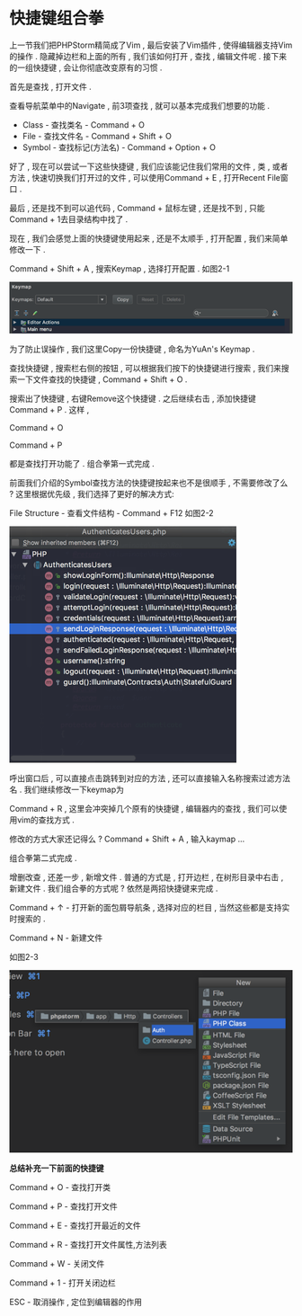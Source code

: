 # 快捷键组合拳

上一节我们把PHPStorm精简成了Vim , 最后安装了Vim插件 , 使得编辑器支持Vim的操作 . 隐藏掉边栏和上面的所有 , 我们该如何打开 , 查找 , 编辑文件呢 . 接下来的一组快捷键 , 会让你彻底改变原有的习惯 .

首先是查找 , 打开文件 .

查看导航菜单中的Navigate , 前3项查找 , 就可以基本完成我们想要的功能 .

* Class - 查找类名 - Command + O
* File - 查找文件名 - Command + Shift + O
* Symbol - 查找标记\(方法名\) - Command + Option + O

好了 , 现在可以尝试一下这些快捷键 , 我们应该能记住我们常用的文件 , 类 , 或者方法 , 快速切换我们打开过的文件 , 可以使用Command + E , 打开Recent File窗口 .

最后 , 还是找不到可以追代码 , Command + 鼠标左键 , 还是找不到 , 只能Command + 1去目录结构中找了 .

现在 , 我们会感觉上面的快捷键使用起来 , 还是不太顺手 , 打开配置 , 我们来简单修改一下 .

Command + Shift + A , 搜索Keymap , 选择打开配置 . 如图2-1

![](/assets/2-1.png)

为了防止误操作 , 我们这里Copy一份快捷键 , 命名为YuAn's Keymap .

查找快捷键 , 搜索栏右侧的按钮 , 可以根据我们按下的快捷键进行搜索 , 我们来搜索一下文件查找的快捷键 , Command + Shift + O .

搜索出了快捷键 , 右键Remove这个快捷键 . 之后继续右击 , 添加快捷键Command + P . 这样 ,

Command + O

Command + P

都是查找打开功能了 . 组合拳第一式完成 .

前面我们介绍的Symbol查找方法的快捷键按起来也不是很顺手 , 不需要修改了么 ? 这里根据优先级 , 我们选择了更好的解决方式:

File Structure - 查看文件结构 - Command + F12 如图2-2

![](/assets/2-2.png)

呼出窗口后 , 可以直接点击跳转到对应的方法 , 还可以直接输入名称搜索过滤方法名 . 我们继续修改一下keymap为

Command + R , 这里会冲突掉几个原有的快捷键 , 编辑器内的查找 , 我们可以使用vim的查找方式 .

修改的方式大家还记得么 ? Command + Shift + A , 输入kaymap ...

组合拳第二式完成 .

增删改查 , 还差一步 , 新增文件 . 普通的方式是 , 打开边栏 , 在树形目录中右击 , 新建文件 . 我们组合拳的方式呢 ? 依然是两招快捷键来完成 .

Command + ↑ - 打开新的面包屑导航条 , 选择对应的栏目 , 当然这些都是支持实时搜索的 .

Command + N - 新建文件

如图2-3

![](/assets/2-3.png)

**总结补充一下前面的快捷键**

Command + O - 查找打开类

Command + P - 查找打开文件

Command + E - 查找打开最近的文件

Command + R - 查找打开文件属性,方法列表

Command + W - 关闭文件

Command + 1 - 打开关闭边栏

ESC  - 取消操作 , 定位到编辑器的作用

